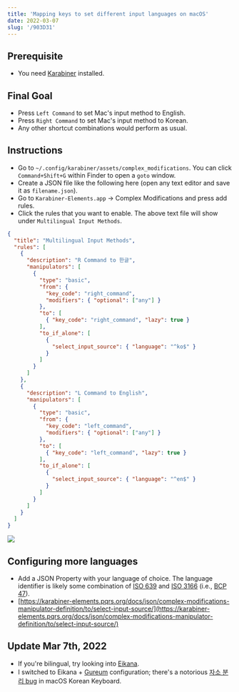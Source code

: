```yaml
---
title: 'Mapping keys to set different input languages on macOS'
date: 2022-03-07
slug: '/903D31'
---
```


## Prerequisite

- You need [Karabiner](https://karabiner-elements.pqrs.org/) installed.

## Final Goal

- Press `Left Command` to set Mac's input method to English.
- Press `Right Command` to set Mac's input method to Korean.
- Any other shortcut combinations would perform as usual.

## Instructions

- Go to `~/.config/karabiner/assets/complex_modifications`. You can click `Command+Shift+G` within Finder to open a `goto` window.
- Create a JSON file like the following here (open any text editor and save it as `filename.json`).
- Go to `Karabiner-Elements.app` → Complex Modifications and press add rules.
- Click the rules that you want to enable. The above text file will show under `Multilingual Input Methods`.

```json
{
  "title": "Multilingual Input Methods",
  "rules": [
    {
      "description": "R Command to 한글",
      "manipulators": [
        {
          "type": "basic",
          "from": {
            "key_code": "right_command",
            "modifiers": { "optional": ["any"] }
          },
          "to": [
            { "key_code": "right_command", "lazy": true }
          ],
          "to_if_alone": [
            {
              "select_input_source": { "language": "^ko$" }
            }
          ]
        }
      ]
    },
    {
      "description": "L Command to English",
      "manipulators": [
        {
          "type": "basic",
          "from": {
            "key_code": "left_command",
            "modifiers": { "optional": ["any"] }
          },
          "to": [
            { "key_code": "left_command", "lazy": true }
          ],
          "to_if_alone": [
            {
              "select_input_source": { "language": "^en$" }
            }
          ]
        }
      ]
    }
  ]
}
```

![](https://blog.chosunghyun.com/content/images/2021/08/karabiner-1.png)

## Configuring more languages

- Add a JSON Property with your language of choice. The language identifier is likely some combination of [ISO 639](https://karabiner-elements.pqrs.org/docs/json/complex-modifications-manipulator-definition/to/select-input-source/) and [ISO 3166](https://en.wikipedia.org/wiki/ISO_3166) (i.e., [BCP 47](https://en.wikipedia.org/wiki/IETF_language_tag)).
- [https://karabiner-elements.pqrs.org/docs/json/complex-modifications-manipulator-definition/to/select-input-source/](https://karabiner-elements.pqrs.org/docs/json/complex-modifications-manipulator-definition/to/select-input-source/)

## Update Mar 7th, 2022

- If you're bilingual, try looking into [Eikana](https://ei-kana.appspot.com/).
- I switched to Eikana + [Gureum](https://gureum.io/) configuration; there's a notorious [자소 분리 bug](https://www.google.com/search?q=%EB%A7%A5%EB%B6%81+%ED%82%A4%EB%B3%B4%EB%93%9C+%EC%9E%90%EC%86%8C+%EB%B6%84%EB%A6%AC) in macOS Korean Keyboard.
